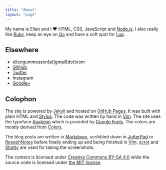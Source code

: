 ```yaml
---
title: "About"
layout: "page"
---
```


My name is Ellen and I &hearts; HTML, CSS, JavaScript and
[Node.js](http://nodejs.org/). I also really like
[Ruby](http://www.ruby-lang.org/), keep an eye on [Go](http://golang.org/) and
have a soft spot for [Lua](http://www.lua.org/).

## Elsewhere

- ellengummesson[at]gmail[dot]com
- [GitHub](https://github.com/gummesson)
- [Twitter](https://twitter.com/pratnarkoman)
- [Instagram](http://instagram.com/pratnarkoman/)
- [Google+](https://plus.google.com/108569513108478415869)

## Colophon

The site is powered by [Jekyll](http://www.jekyllrb.com/) and hosted on [GitHub
Pages](http://pages.github.com/). It was built with plain HTML and
[Stylus](http://learnboost.github.io/stylus/). The code was written by hand in
[Vim](http://www.vim.org/). The site uses the typeface
[Anaheim](http://www.google.com/webfonts/specimen/Anaheim) which is provided by
[Google Fonts](http://www.google.com/fonts). The colors are mostly derived from
[Colors](http://clrs.cc/).

The blog posts are written in
[Markdown](http://daringfireball.net/projects/markdown/), scribbled down in
[JotterPad](http://2appstudio.com/jotterpadx/) or
[ResophNotes](http://resoph.com/ResophNotes/Welcome.html) before finally ending
up and being finished in [Vim](http://www.vim.org/).
[scrot](http://freecode.com/projects/scrot) and
[Shotty](http://shotty.devs-on.net/en/Overview.aspx) are used for taking the
screenshots.

The content is licensed under [Creative Commons BY-SA
4.0](http://creativecommons.org/licenses/by-sa/4.0/) while the source code is
licensed under [the MIT license](http://opensource.org/licenses/MIT).
